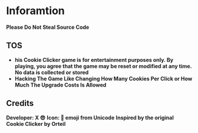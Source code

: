 # Inforamtion
**Please Do Not Steal Source Code**
## TOS
- **his Cookie Clicker game is for entertainment purposes only. By playing, you agree that the game may be reset or modified at any time. No data is collected or stored**
- **Hacking The Game Like Changing How Many Cookies Per Click or How Much The Upgrade Costs Is Allowed**
## Credits
**Developer: X 😎**
**Icon: 🍪 emoji from Unicode**
**Inspired by the original Cookie Clicker by Orteil**

